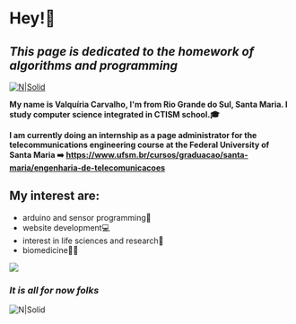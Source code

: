 # Hey!👋
## _This page is dedicated to the homework of algorithms and programming_

[![N|Solid](https://img1.gratispng.com/20180405/wow/kisspng-muttley-dick-dastardly-gfycat-animation-cartoon-characters-5ac671c8dc9d77.2838497115229546969037.jpg)](https://nodesource.com/products/nsolid)


**My name is Valquíria Carvalho, I'm from Rio Grande do Sul, Santa Maria. 
I study computer science integrated in CTISM school.🎓**

**I am currently doing an internship as a page administrator for the telecommunications engineering course at the Federal University of Santa Maria ➡️ https://www.ufsm.br/cursos/graduacao/santa-maria/engenharia-de-telecomunicacoes**


## My interest are:

- arduino and sensor programming🤖
- website development💻
- interest in life sciences and research🔬
- biomedicine👩🏻‍ 

<picture>
<source 
  srcset="https://github-readme-stats.vercel.app/api?username=valquiria53&show_icons=true&theme=dark"
  media="(prefers-color-scheme: onedark)"
/>
<source
  srcset="https://github-readme-stats.vercel.app/api?username=valquiria53&show_icons=true"
  media="(prefers-color-scheme: onedark), (prefers-color-scheme: no-preference)"
/>
<img src="https://github-readme-stats.vercel.app/api?username=valquiria53&show_icons=true" />
</picture>

### *It is all for now folks*

![N|Solid](https://offloadmedia.feverup.com/saopaulosecreto.com/wp-content/uploads/2020/10/19073834/0d380ebe-dcf9-11e8-9f04-38d397e6661c-1024x576.jpg)
